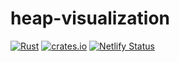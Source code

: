 # heap-visualization

[![Rust](https://github.com/zhengrenzhe/heap-visualization/actions/workflows/rust.yml/badge.svg)](https://github.com/zhengrenzhe/heap-visualization/actions/workflows/rust.yml) 
[![crates.io](https://img.shields.io/crates/v/snapshot_parser.svg)](https://crates.io/crates/snapshot_parser)
[![Netlify Status](https://api.netlify.com/api/v1/badges/1c8a80f8-1b19-4efd-88f3-f04fb031db4a/deploy-status)](https://app.netlify.com/sites/heap-visualization/deploys)
